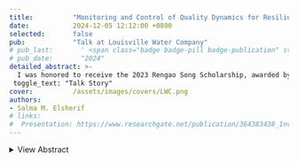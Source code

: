 ```yaml
---
title:          "Monitoring and Control of Quality Dynamics for Resilient Drinking Water Networks"
date:           2024-12-05 12:12:00 +0800
selected:       false
pub:            "Talk at Louisville Water Company"
# pub_last:       ' <span class="badge badge-pill badge-publication" style="background-color: #3498db; color: white;"></span>'
# pub_date:       "2024"
detailed_abstract: >-
  I was honored to receive the 2023 Rengao Song Scholarship, awarded by Louisville Water and KY/TN AWWA. This year, I was invited by Dr. Eric Zhu to present my Ph.D. research at the Crescent Hill Filter Plant.  
 toggle_text: "Talk Story"
cover:          /assets/images/covers/LWC.png
authors:
- Salma M. Elsherif
# links:
#  Presentation: https://www.researchgate.net/publication/364383438_Investigating_Observability_and_Controllability_of_Water_Quality_Dynamics_in_Water_Networks
---
```

<details>
  <summary>View Abstract</summary>
  <p>
    When the cover image is not provided, it will generate random colorful bubble images as the cover image using the <code>bubble_visual_hash.js</code> script.
  </p>
</details>
